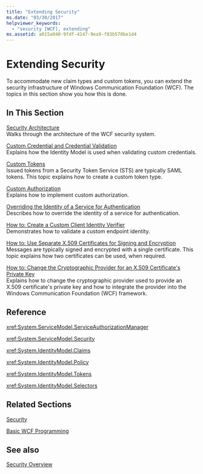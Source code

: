 ```yaml
---
title: "Extending Security"
ms.date: "03/30/2017"
helpviewer_keywords: 
  - "security [WCF], extending"
ms.assetid: a015a040-9fdf-4147-9ea9-f83b570be1d4
---
```

# Extending Security
To accommodate new claim types and custom tokens, you can extend the security infrastructure of Windows Communication Foundation (WCF). The topics in this section show you how this is done.  
  
## In This Section  
 [Security Architecture](https://msdn.microsoft.com/library/16593476-d36a-408d-808c-ae6fd483e28f)  
 Walks through the architecture of the WCF security system.  
  
 [Custom Credential and Credential Validation](../../../../docs/framework/wcf/extending/custom-credential-and-credential-validation.md)  
 Explains how the Identity Model is used when validating custom credentials.  
  
 [Custom Tokens](../../../../docs/framework/wcf/extending/custom-tokens.md)  
 Issued tokens from a Security Token Service (STS) are typically SAML tokens. This topic explains how to create a custom token type.  
  
 [Custom Authorization](../../../../docs/framework/wcf/extending/custom-authorization.md)  
 Explains how to implement custom authorization.  
  
 [Overriding the Identity of a Service for Authentication](../../../../docs/framework/wcf/extending/overriding-the-identity-of-a-service-for-authentication.md)  
 Describes how to override the identity of a service for authentication.  
  
 [How to: Create a Custom Client Identity Verifier](../../../../docs/framework/wcf/extending/how-to-create-a-custom-client-identity-verifier.md)  
 Demonstrates how to validate a custom endpoint identity.  
  
 [How to: Use Separate X.509 Certificates for Signing and Encryption](../../../../docs/framework/wcf/extending/how-to-use-separate-x-509-certificates-for-signing-and-encryption.md)  
 Messages are typically signed and encrypted with a single certificate. This topic explains how two certificates can be used, when required.  
  
 [How to: Change the Cryptographic Provider for an X.509 Certificate's Private Key](../../../../docs/framework/wcf/extending/change-cryptographic-provider-x509-certificate-private-key.md)  
 Explains how to change the cryptographic provider used to provide an X.509 certificate's private key and how to integrate the provider into the Windows Communication Foundation (WCF) framework.  
  
## Reference  
 <xref:System.ServiceModel.ServiceAuthorizationManager>  
  
 <xref:System.ServiceModel.Security>  
  
 <xref:System.IdentityModel.Claims>  
  
 <xref:System.IdentityModel.Policy>  
  
 <xref:System.IdentityModel.Tokens>  
  
 <xref:System.IdentityModel.Selectors>  
  
## Related Sections  
 [Security](../../../../docs/framework/wcf/feature-details/security.md)  
  
 [Basic WCF Programming](../../../../docs/framework/wcf/basic-wcf-programming.md)  
  
## See also
 [Security Overview](../../../../docs/framework/wcf/feature-details/security-overview.md)
